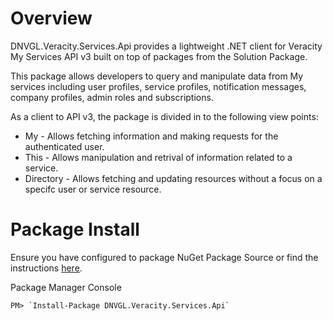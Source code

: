 # Overview
DNVGL.Veracity.Services.Api provides a lightweight .NET client for Veracity My Services API v3 built on top of packages from the Solution Package.

This package allows developers to query and manipulate data from My services including user profiles, service profiles, notification messages, company profiles, admin roles and subscriptions.

As a client to API v3, the package is divided in to the following view points:
- My - Allows fetching information and making requests for the authenticated user.
- This - Allows manipulation and retrival of information related to a service.
- Directory - Allows fetching and updating resources without a focus on a specifc user or service resource.

# Package Install

Ensure you have configured to package NuGet Package Source or find the instructions [here](./PackageInstall.md).

Package Manager Console
```
PM> `Install-Package DNVGL.Veracity.Services.Api`
```